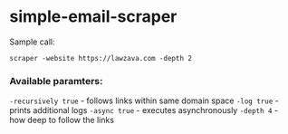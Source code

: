 # simple-email-scraper

Sample call:

`scraper -website https://lawzava.com -depth 2` 

### Available paramters:
`-recursively true` - follows links within same domain space
`-log true` - prints additional logs
`-async true` - executes asynchronously 
`-depth 4` - how deep to follow the links